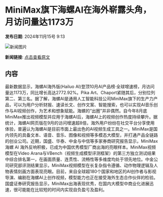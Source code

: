 # MiniMax旗下海螺AI在海外崭露头角，月访问量达1173万

**发布日期**: 2024年11月15号 9:13

![新闻图片](https://pic.chinaz.com/picmap/202306131354273285_5.jpg)

**新闻链接**: [点击查看原文](https://www.aibase.com/zh/news/13248)

## 内容

最新数据显示，海螺AI海外版(Hailuo AI)登顶10月AI产品榜·全球增速榜，月访问量达1173万，同比增长高达2772.92%。Pika Art、Chaport紧随其后，分别位列第二、第三名。据了解，海螺AI是通用人工智能科技公司MiniMax旗下的生产力产品，可以为用户分析财报、速读长文、创作文案、智能搜索，也可以实现AI音乐创作与AI视频创作，为艺术和想象赋能。海螺的“出圈”并非偶然。自今年8月底MiniMax推出视频模型并应用于海螺AI后，海螺AI上的视频创作热度持续攀升。据统计，海螺AI网页版在9月的访问增速超8倍，海外用户纷纷在社交平台分享使用体验，普遍认为海螺AI是目前市面上最出色的AI视频生成工具之一。MiniMax是国内领先的具备文本、语音、音乐、图像和视频等多模态大模型，并打通产品全链路的创业公司。近期，国盛、华泰、中金与中信等多家券商研究报告显示，MiniMax 海螺 AI 海外反响积极，已成为中国优秀模型厂商出海的亮眼样本。MiniMax视频模型在Video Arana与VBench（视频生成模型评测框架）的第三方独立测试结果中综合排名第一，在画面质量、连贯性、流畅性等多维度均处于领先地位。中金公司研究部评测结果显示，MiniMax视频模型在长复杂指令遵循、动作物理逻辑及人物表情刻画方面表现亮眼。目前，来自全球超180个国家和地区的AI创作者与影视导演、编剧在海螺AI上创作视频，模型能力也正在接受海外生态合作伙伴的检验。国盛证券研究报告显示，MiniMax出海表现优秀，在国内大模型中商业化进展迅速，很可能能在比较短的时间内实现自负盈亏及盈利。
